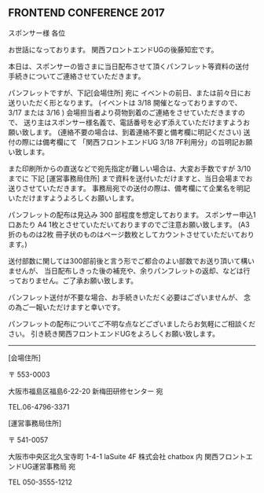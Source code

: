 ## FRONTEND CONFERENCE 2017

スポンサー様 各位

お世話になっております。
関西フロントエンドUGの後藤知宏です。

本日は、スポンサーの皆さまに当日配布させて頂くパンフレット等資料の送付手続きについてご連絡させていただきます。

パンフレットですが、下記[会場住所] 宛に イベントの前日、または前々日にお送りいただく形となります。
(イベントは 3/18 開催となっておりますので、 3/17 または 3/16 )
会場担当者より荷物到着のご連絡をさせていただきますので、
送り主はスポンサー様名義で、電話番号を必ず添えていただけますようお願い致します。 
(連絡不要の場合は、到着連絡不要と備考欄に明記ください)
送付の際には備考欄にて 「関西フロントエンドUG 3/18 7F利用分」の旨明記お願い致します。

また印刷所からの直送などで宛先指定が難しい場合は、大変お手数ですが 3/10 までに
下記 [運営事務局住所] まで資料を送付いただけますと、当日会場までお送りさせていただきます。
事務局宛での送付の際は、備考欄にて企業名を明記いただけますようよろしくお願いします。

パンフレットの配布は見込み 300 部程度を想定しております。
スポンサー申込1口あたり A4 1枚とさせていただいておりますのでご注意お願い致します。
(A3折のものは2枚 冊子状のものはページ数枚としてカウントさせていただいております。)

送付部数に関しては300部前後と言う形でご都合のよい部数でお送り頂いて構いませんが、
当日配布しきった後の補充や、余りパンフレットの返却、などは行っておりません。ご了承お願い致します。

パンフレット送付が不要な場合、お手続きいただく必要はございませんが、
念の為ご一報いただけますと幸いです。

パンフレットの配布についてご不明な点などございましたらお気軽にご相談ください。
引き続き関西フロントエンドUGをよろしくお願い致します。

-----

[会場住所]

〒 553-0003

大阪市福島区福島6-22-20
新梅田研修センター 宛

TEL.06-4796-3371

[運営事務局住所]

〒 541-0057

大阪市中央区北久宝寺町 1-4-1 laSuite 4F
株式会社 chatbox 内 関西フロントエンドUG運営事務局 宛

TEL 050-3555-1212 
